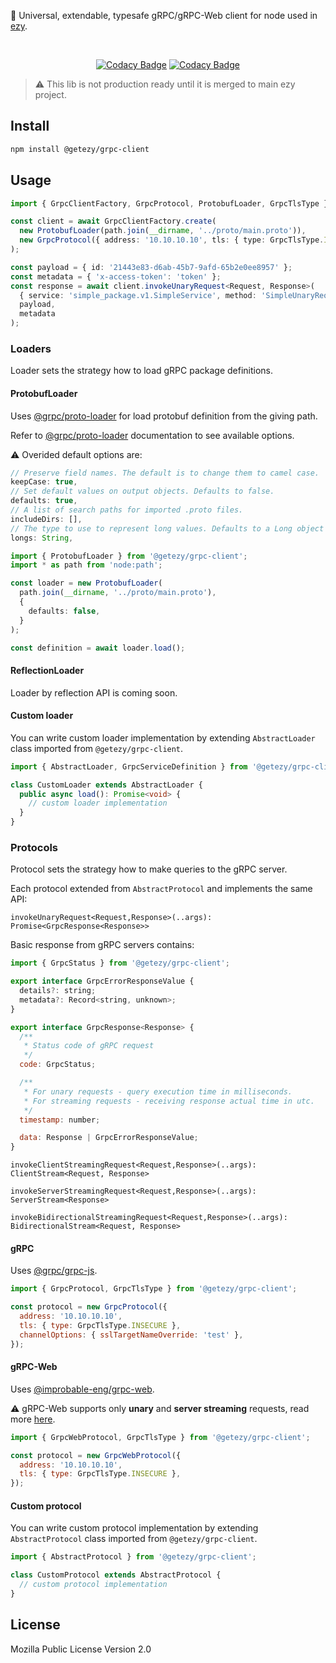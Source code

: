 🛵 Universal, extendable, typesafe gRPC/gRPC-Web client for node used in [ezy](https://github.com/getezy/ezy).

<br />
<div align="center">

[![Codacy Badge](https://app.codacy.com/project/badge/Grade/731941e4ddcb4fc7aa675d51dfb55f51)](https://www.codacy.com/gh/getezy/grpc-client/dashboard?utm_source=github.com&amp;utm_medium=referral&amp;utm_content=getezy/grpc-client&amp;utm_campaign=Badge_Grade)
[![Codacy Badge](https://app.codacy.com/project/badge/Coverage/731941e4ddcb4fc7aa675d51dfb55f51)](https://www.codacy.com/gh/getezy/grpc-client/dashboard?utm_source=github.com&amp;utm_medium=referral&amp;utm_content=getezy/grpc-client&amp;utm_campaign=Badge_Coverage)

</div>

> ⚠️ This lib is not production ready until it is merged to main ezy project.

## Install
```bash
npm install @getezy/grpc-client
```

## Usage
```ts
import { GrpcClientFactory, GrpcProtocol, ProtobufLoader, GrpcTlsType } from '@getezy/grpc-client';

const client = await GrpcClientFactory.create(
  new ProtobufLoader(path.join(__dirname, '../proto/main.proto')),
  new GrpcProtocol({ address: '10.10.10.10', tls: { type: GrpcTlsType.INSECURE } })
);

const payload = { id: '21443e83-d6ab-45b7-9afd-65b2e0ee8957' };
const metadata = { 'x-access-token': 'token' };
const response = await client.invokeUnaryRequest<Request, Response>(
  { service: 'simple_package.v1.SimpleService', method: 'SimpleUnaryRequest' },
  payload,
  metadata
);
```

### Loaders
Loader sets the strategy how to load gRPC package definitions.

#### ProtobufLoader
Uses [@grpc/proto-loader](https://www.npmjs.com/package/@grpc/proto-loader) for load protobuf definition from the giving path.

Refer to [@grpc/proto-loader](https://www.npmjs.com/package/@grpc/proto-loader) documentation to see available options.

⚠️ Overided default options are:
```js
// Preserve field names. The default is to change them to camel case.
keepCase: true,
// Set default values on output objects. Defaults to false.
defaults: true,
// A list of search paths for imported .proto files.
includeDirs: [],
// The type to use to represent long values. Defaults to a Long object type.
longs: String,
```

```ts
import { ProtobufLoader } from '@getezy/grpc-client';
import * as path from 'node:path';

const loader = new ProtobufLoader(
  path.join(__dirname, '../proto/main.proto'),
  {
    defaults: false,
  }
);

const definition = await loader.load();
```

#### ReflectionLoader
Loader by reflection API is coming soon.

#### Custom loader
You can write custom loader implementation by extending `AbstractLoader` class imported from `@getezy/grpc-client`.

```ts
import { AbstractLoader, GrpcServiceDefinition } from '@getezy/grpc-client';

class CustomLoader extends AbstractLoader {
  public async load(): Promise<void> {
    // custom loader implementation
  }
}
```

### Protocols

Protocol sets the strategy how to make queries to the gRPC server.

Each protocol extended from `AbstractProtocol` and implements the same API:

`invokeUnaryRequest<Request,Response>(..args): Promise<GrpcResponse<Response>>`

Basic response from gRPC servers contains:
```js
import { GrpcStatus } from '@getezy/grpc-client';

export interface GrpcErrorResponseValue {
  details?: string;
  metadata?: Record<string, unknown>;
}

export interface GrpcResponse<Response> {
  /**
   * Status code of gRPC request
   */
  code: GrpcStatus;

  /**
   * For unary requests - query execution time in milliseconds.
   * For streaming requests - receiving response actual time in utc.
   */
  timestamp: number;

  data: Response | GrpcErrorResponseValue;
}
```

`invokeClientStreamingRequest<Request,Response>(..args): ClientStream<Request, Response>`

`invokeServerStreamingRequest<Request,Response>(..args): ServerStream<Response>`

`invokeBidirectionalStreamingRequest<Request,Response>(..args): BidirectionalStream<Request, Response>`

#### gRPC
Uses [@grpc/grpc-js](https://www.npmjs.com/package/@grpc/grpc-js).

```js
import { GrpcProtocol, GrpcTlsType } from '@getezy/grpc-client';

const protocol = new GrpcProtocol({
  address: '10.10.10.10',
  tls: { type: GrpcTlsType.INSECURE },
  channelOptions: { sslTargetNameOverride: 'test' },
});
```

#### gRPC-Web
Uses [@improbable-eng/grpc-web](https://www.npmjs.com/package/@improbable-eng/grpc-web).

⚠️ gRPC-Web supports only **unary** and **server streaming** requests, read more [here](https://github.com/grpc/grpc-web/blob/master/doc/streaming-roadmap.md#client-streaming-and-half-duplex-streaming).

```js
import { GrpcWebProtocol, GrpcTlsType } from '@getezy/grpc-client';

const protocol = new GrpcWebProtocol({
  address: '10.10.10.10',
  tls: { type: GrpcTlsType.INSECURE },
});
```

#### Custom protocol
You can write custom protocol implementation by extending `AbstractProtocol` class imported from `@getezy/grpc-client`.

```ts
import { AbstractProtocol } from '@getezy/grpc-client';

class CustomProtocol extends AbstractProtocol {
  // custom protocol implementation
}
```

## License
Mozilla Public License Version 2.0
